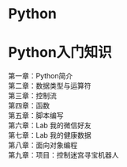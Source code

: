 # Python
Python入门知识<br>
====
第一章：Python简介<br>
第二章：数据类型与运算符<br>
第三章：控制流<br>
第四章：函数<br>
第五章：脚本编写<br>
第六章：Lab 我的微信好友<br>
第七章：Lab 我的健康数据<br>
第八章：面向对象编程<br>
第九章：项目：控制迷宫寻宝机器人<br>

